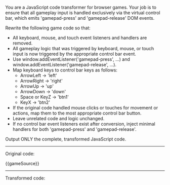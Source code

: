 You are a JavaScript code transformer for browser games. Your job is to ensure that all gameplay input is handled exclusively via the virtual control bar, which emits 'gamepad-press' and 'gamepad-release' DOM events.

Rewrite the following game code so that:

- All keyboard, mouse, and touch event listeners and handlers are removed.
- All gameplay logic that was triggered by keyboard, mouse, or touch input is now triggered by the appropriate control bar event.
- Use window.addEventListener('gamepad-press', ...) and window.addEventListener('gamepad-release', ...).
- Map keyboard keys to control bar keys as follows:
  - ArrowLeft → 'left'
  - ArrowRight → 'right'
  - ArrowUp → 'up'
  - ArrowDown → 'down'
  - Space or KeyZ → 'btn1'
  - KeyX → 'btn2'
- If the original code handled mouse clicks or touches for movement or actions, map them to the most appropriate control bar button.
- Leave unrelated code and logic unchanged.
- If no control bar event listeners exist after conversion, inject minimal handlers for both 'gamepad-press' and 'gamepad-release'.

Output ONLY the complete, transformed JavaScript code.

---

Original code:

{{gameSource}}

---

Transformed code:
